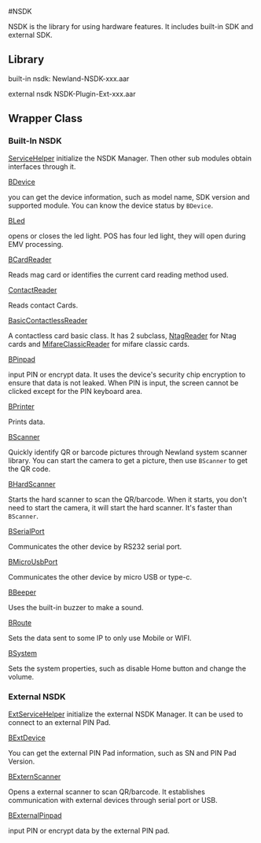 #NSDK

NSDK is the library for using hardware features. It includes built-in SDK and external SDK.

## Library

built-in nsdk: Newland-NSDK-xxx.aar

external nsdk NSDK-Plugin-Ext-xxx.aar

## Wrapper Class

### Built-In NSDK

[ServiceHelper](../sdk_helper/src/main/java/acquire/sdk/ServiceHelper.java) initialize the NSDK Manager. Then other sub modules obtain interfaces through it.

[BDevice](../sdk_helper/src/main/java/acquire/sdk/device/BDevice.java) 

you can get the device information, such as model name, SDK version and supported module. You can know the device status by `BDevice`.

[BLed](../sdk_helper/src/main/java/acquire/sdk/led/BLed.java)

opens or closes the led light. POS has four led light, they will open during EMV processing.

[BCardReader](../sdk_helper/src/main/java/acquire/sdk/nonbankcard/BCardReader.java)

Reads mag card or identifies the current card reading method used.

[ContactReader](../sdk_helper/src/main/java/acquire/sdk/nonbankcard/ContactReader.java)

Reads contact Cards.

[BasicContactlessReader](../sdk_helper/src/main/java/acquire/sdk/nonbankcard/BasicContactlessReader.java)

A  contactless card basic class.  It has 2 subclass, [NtagReader](../sdk_helper/src/main/java/acquire/sdk/nonbankcard/contactless/NtagReader.java) for Ntag cards and  [MifareClassicReader](../sdk_helper/src/main/java/acquire/sdk/nonbankcard/contactless/MifareClassicReader.java) for mifare classic  cards.

[BPinpad](../sdk_helper/src/main/java/acquire/sdk/pin/BPinpad.java)

input PIN or encrypt data.  It uses the device's security chip encryption to ensure that data is not leaked. When PIN is input, the screen cannot be clicked except for the PIN keyboard area.

[BPrinter](../sdk_helper/src/main/java/acquire/sdk/printer/BPrinter.java)   

Prints data.

[BScanner](../sdk_helper/src/main/java/acquire/sdk/scan/BScanner.java)  

Quickly identify QR or barcode pictures through Newland system scanner library.  You can start the camera to get a picture, then use `BScanner` to get  the QR code.

[BHardScanner](../sdk_helper/src/main/java/acquire/sdk/scan/BHardScanner.java)

Starts the hard scanner to scan the QR/barcode. When it starts, you don't need to start the camera, it will start the hard scanner. It's faster than `BScanner`.

[BSerialPort](../sdk_helper/src/main/java/acquire/sdk/serial/BSerialPort.java)

Communicates the other device by RS232 serial port.

[BMicroUsbPort](../sdk_helper/src/main/java/acquire/sdk/serial/BMicroUsbPort.java)

Communicates the other device by micro USB or type-c.

[BBeeper](../sdk_helper/src/main/java/acquire/sdk/sound/BBeeper.java)

Uses the built-in buzzer to make a sound.

[BRoute](../sdk_helper/src/main/java/acquire/sdk/route/BRoute.java)

Sets the data sent to some IP to only use Mobile or WIFI.

[BSystem](../sdk_helper/src/main/java/acquire/sdk/system/BSystem.java)

Sets the system properties, such as disable Home button and change the volume.



### External NSDK

[ExtServiceHelper](../sdk_helper/src/main/java/acquire/sdk/ExtServiceHelper.java) initialize the external NSDK Manager.  It can be used to connect to an external PIN Pad.

[BExtDevice](../sdk_helper/src/main/java/acquire/sdk/device/BExtDevice.java) 

You can get the external PIN Pad information, such as SN and PIN Pad Version. 

[BExternScanner](../sdk_helper/src/main/java/acquire/sdk/scan/BExternScanner.java)  

Opens a external scanner to scan QR/barcode. It establishes communication with external devices through serial port or USB.

[BExternalPinpad](../sdk_helper/src/main/java/acquire/sdk/pin/BExternalPinpad.java)

input PIN or encrypt data by the external PIN pad.